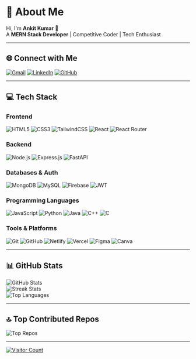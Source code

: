 # 💫 About Me
Hi, I'm **Ankit Kumar** 👋  
A **MERN Stack Developer** | Competitive Coder | Tech Enthusiast  

---

## 🌐 Connect with Me
[![Gmail](https://img.shields.io/badge/Email-D14836?logo=gmail&logoColor=white)](mailto:ankit.kr778389@gmail.com) 
[![LinkedIn](https://img.shields.io/badge/LinkedIn-0A66C2?logo=linkedin&logoColor=white)](https://www.linkedin.com/in/your-linkedin/) 
[![GitHub](https://img.shields.io/badge/GitHub-181717?logo=github&logoColor=white)](https://github.com/guptakumarankit) 

---

## 💻 Tech Stack
### Frontend
![HTML5](https://img.shields.io/badge/html5-%23E34F26?style=for-the-badge&logo=html5&logoColor=white) 
![CSS3](https://img.shields.io/badge/css3-%231572B6?style=for-the-badge&logo=css3&logoColor=white) 
![TailwindCSS](https://img.shields.io/badge/tailwindcss-%2338B2AC?style=for-the-badge&logo=tailwind-css&logoColor=white) 
![React](https://img.shields.io/badge/react-%2320232a?style=for-the-badge&logo=react&logoColor=%2361DAFB) 
![React Router](https://img.shields.io/badge/React_Router-CA4245?style=for-the-badge&logo=react-router&logoColor=white)

### Backend
![Node.js](https://img.shields.io/badge/node.js-339933?style=for-the-badge&logo=node.js&logoColor=white) 
![Express.js](https://img.shields.io/badge/express.js-%23404d59?style=for-the-badge&logo=express&logoColor=white) 
![FastAPI](https://img.shields.io/badge/FastAPI-005571?style=for-the-badge&logo=fastapi)

### Databases & Auth
![MongoDB](https://img.shields.io/badge/mongodb-%234ea94b?style=for-the-badge&logo=mongodb&logoColor=white) 
![MySQL](https://img.shields.io/badge/mysql-4479A1?style=for-the-badge&logo=mysql&logoColor=white) 
![Firebase](https://img.shields.io/badge/firebase-%23039BE5?style=for-the-badge&logo=firebase) 
![JWT](https://img.shields.io/badge/JWT-black?style=for-the-badge&logo=JSON%20web%20tokens)

### Programming Languages
![JavaScript](https://img.shields.io/badge/javascript-%23323330?style=for-the-badge&logo=javascript&logoColor=%23F7DF1E) 
![Python](https://img.shields.io/badge/python-3670A0?style=for-the-badge&logo=python&logoColor=ffdd54) 
![Java](https://img.shields.io/badge/java-%23ED8B00?style=for-the-badge&logo=openjdk&logoColor=white) 
![C++](https://img.shields.io/badge/c++-%2300599C?style=for-the-badge&logo=c%2B%2B&logoColor=white) 
![C](https://img.shields.io/badge/c-%2300599C?style=for-the-badge&logo=c&logoColor=white)

### Tools & Platforms
![Git](https://img.shields.io/badge/git-%23F05033?style=for-the-badge&logo=git&logoColor=white) 
![GitHub](https://img.shields.io/badge/github-%23121011?style=for-the-badge&logo=github&logoColor=white) 
![Netlify](https://img.shields.io/badge/netlify-%23000000?style=for-the-badge&logo=netlify&logoColor=#00C7B7) 
![Vercel](https://img.shields.io/badge/vercel-%23000000?style=for-the-badge&logo=vercel&logoColor=white) 
![Figma](https://img.shields.io/badge/figma-%23F24E1E?style=for-the-badge&logo=figma&logoColor=white) 
![Canva](https://img.shields.io/badge/Canva-%2300C4CC?style=for-the-badge&logo=Canva&logoColor=white) 

---

## 📊 GitHub Stats
![GitHub Stats](https://github-readme-stats.vercel.app/api?username=guptakumarankit&theme=dark&show_icons=true)  
![Streak Stats](https://github-readme-streak-stats.herokuapp.com/?user=guptakumarankit&theme=dark)  
![Top Languages](https://github-readme-stats.vercel.app/api/top-langs/?username=guptakumarankit&theme=dark&layout=compact)

---

## 🔝 Top Contributed Repos
![Top Repos](https://github-contributor-stats.vercel.app/api?username=guptakumarankit&limit=5&theme=dark)

---

[![Visitor Count](https://visitcount.itsvg.in/api?id=guptakumarankit&icon=0&color=0)](https://visitcount.itsvg.in)
